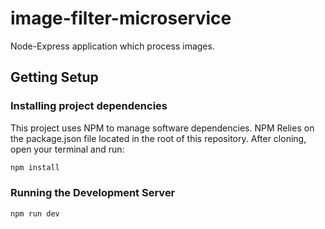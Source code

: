 # image-filter-microservice
Node-Express application which process images.

## Getting Setup

### Installing project dependencies

This project uses NPM to manage software dependencies. NPM Relies on the package.json file located in the root of this repository. After cloning, open your terminal and run:
```bash
npm install
```

### Running the Development Server

```bash
npm run dev
```
